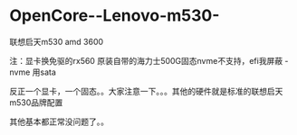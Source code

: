 # OpenCore--Lenovo-m530-
联想启天m530   amd 3600

注：显卡换免驱的rx560
原装自带的海力士500G固态nvme不支持，efi我屏蔽 -nvme    用sata

反正一个显卡，一个固态。。大家注意一下。。。其他的硬件就是标准的联想启天m530品牌配置

其他基本都正常没问题了。。
